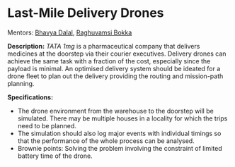 # Last-Mile Delivery Drones

Mentors: [Bhavya Dalal](https://github.com/dalalbhavya), [Raghuvamsi Bokka](https://github.com/RaghuvamsiBokka)

**Description:** _TATA 1mg_ is a pharmaceutical company that
delivers medicines at the doorstep via their courier
executives. Delivery drones can achieve the same task with a
fraction of the cost, especially since the payload is
minimal. An optimised delivery system should be ideated for
a drone fleet to plan out the delivery providing the routing
and mission-path planning.

**Specifications:**
- The drone environment from the warehouse to the
doorstep will be simulated. There may be multiple
houses in a locality for which the trips need to be
planned.
- The simulation should also log major events with
individual timings so that the performance of the whole
process can be analysed.
- Brownie points: Solving the problem involving the
constraint of limited battery time of the drone.
